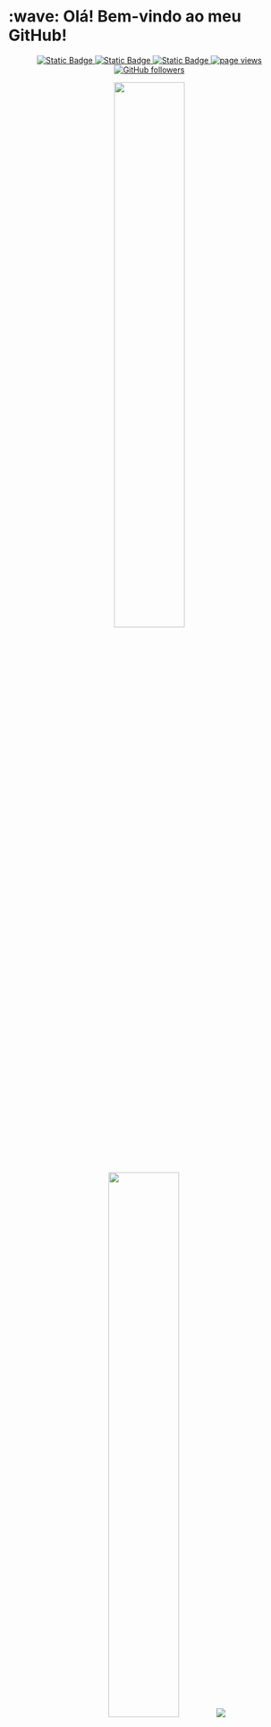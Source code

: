 <h1 align="left" id="macropower-title">:wave: Olá! Bem-vindo ao meu GitHub!</h1>

<p align="center">
  <a href="https://www.linkedin.com/in/guilherme-morais-ferreira/">
    <img alt="Static Badge" src="https://img.shields.io/badge/-devguiamf-blue?style=flat&logo=Linkedin&logoColor=white&link=https://www.linkedin.com/in/devguiamf/">
  </a>
  <a href="https://www.instagram.com/guilherme.amf/">
    <img alt="Static Badge" src="https://img.shields.io/badge/-@raul.saraujo-purple?style=flat&logo=instagram&logoColor=white&link=https://www.instagram.com/raul.saraujo/">
  </a>
  <a href="mailto:guilherme.amf18@gmail.com">
    <img alt="Static Badge" src="https://img.shields.io/badge/-guilherme.amf18%40gmail.com-c14438?style=flat&logo=maildotru&logoColor=white&color=blue&link=mailto%3guilherme.amf18%40gmail.com">
  </a>
  <a href="https://github.com/devguiamf/devguiamf">
    <img src="https://komarev.com/ghpvc/?username=devguiamf" alt="page views" />
  </a>
  <a href="https://github.com/devguiamf?tab=followers">
    <img alt="GitHub followers" src="https://img.shields.io/github/followers/devguiamf?style=flat&logo=github">
  </a>
</p>

<p align="center">
  <img height="50%" width="auto" src ="https://github-readme-stats.vercel.app/api?username=devguiamf&show_icons=true&count_private=true&theme=darcula&hide_border=true&hide=issues,contribs&bg_color=00000000&locale=pt-br">
  <img height="50%" width="auto" src ="https://github-readme-stats.vercel.app/api/top-langs/?username=devguiamf&layout=compact&hide_border=true&theme=darcula&bg_color=00000000&langs_count=6&hide=cmake&exclude_repo=Pacman-AI&locale=pt-br">
  <img src ="https://github-readme-streak-stats.herokuapp.com?user=devguiamf&theme=darcula&hide_border=true&background=FFFFFF00&locale=pt-br">
</p>
